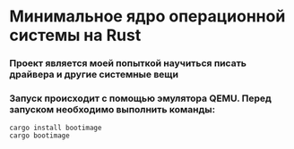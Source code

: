 # Минимальное ядро операционной системы на Rust
### Проект является моей попыткой научиться писать драйвера и другие системные вещи 
### Запуск происходит с помощью эмулятора QEMU. Перед запуском необходимо выполнить команды:
```commandline
cargo install bootimage
cargo bootimage
```